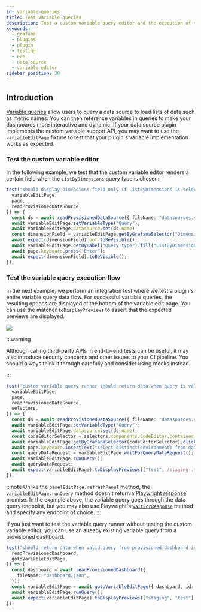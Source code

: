 ```yaml
---
id: variable-queries
title: Test variable queries
description: Test a custom variable query editor and the execution of variable queries.
keywords:
  - grafana
  - plugins
  - plugin
  - testing
  - e2e
  - data-source
  - variable editor
sidebar_position: 30
---
```


## Introduction

[Variable queries](https://grafana.com/docs/grafana/latest/dashboards/variables/add-template-variables/#add-a-query-variable) allow users to query a data source to load lists of data such as metric names. You can then reference variables in queries to make your dashboards more interactive and dynamic. If your data source plugin implements the custom variable support API, you may want to use the `variableEditPage` fixture to test that your plugin's variable implementation works as expected.

### Test the custom variable editor

In the following example, we test that the custom variable editor renders a certain field when the `ListByDimensions` query type is chosen:

```ts title="customVariableEditor.spec.ts"
test("should display Dimensions field only if ListByDimensions is selected", async ({
  variableEditPage,
  page,
  readProvisionedDataSource,
}) => {
  const ds = await readProvisionedDataSource({ fileName: "datasources.yaml" });
  await variableEditPage.setVariableType("Query");
  await variableEditPage.datasource.set(ds.name);
  const dimensionField = variableEditPage.getByGrafanaSelector("Dimensions");
  await expect(dimensionField).not.toBeVisible();
  await variableEditPage.getByLabel("Query type").fill("ListByDimensions");
  await page.keyboard.press("Enter");
  await expect(dimensionField).toBeVisible();
});
```

### Test the variable query execution flow

In the next example, we perform an integration test where we test a plugin's entire variable query data flow. For successful variable queries, the resulting options are displayed at the bottom of the variable edit page. You can use the matcher `toDisplayPreviews` to assert that the expected previews are displayed.

![](/img/variable-preview.png)

:::warning

Although calling third-party APIs in end-to-end tests can be useful, it may also introduce security concerns and other issues to your CI pipeline. You should always think it through carefully and consider using mocks instead.

:::

```ts title="customVariableEditor.spec.ts"
test("custom variable query runner should return data when query is valid", async ({
  variableEditPage,
  page,
  readProvisionedDataSource,
  selectors,
}) => {
  const ds = await readProvisionedDataSource({ fileName: "datasources.yaml" });
  await variableEditPage.setVariableType("Query");
  await variableEditPage.datasource.set(ds.name);
  const codeEditorSelector = selectors.components.CodeEditor.container;
  await variableEditPage.getByGrafanaSelector(codeEditorSelector).click();
  await page.keyboard.insertText("select distinct(environment) from dataset");
  const queryDataRequest = variableEditPage.waitForQueryDataRequest();
  await variableEditPage.runQuery();
  await queryDataRequest;
  await expect(variableEditPage).toDisplayPreviews(["test", /staging-.*/]);
});
```

:::note
Unlike the `panelEditPage.refreshPanel` method, the `variableEditPage.runQuery` method doesn't return a [Playwright response](https://playwright.dev/docs/api/class-response) promise. In the example above, the variable query goes through the data query endpoint, but you may also use Playwright's [`waitForResponse`](https://playwright.dev/docs/api/class-page#page-wait-for-response) method and specify any endpoint of choice.
:::

If you just want to test the variable query runner without testing the custom variable editor, you can use an already existing variable query from a provisioned dashboard.

```ts title="customVariableEditor.spec.ts"
test("should return data when valid query from provisioned dashboard is used", async ({
  readProvisionedDashboard,
  gotoVariableEditPage,
}) => {
  const dashboard = await readProvisionedDashboard({
    fileName: "dashboard.json",
  });
  const variableEditPage = await gotoVariableEditPage({ dashboard, id: "2" });
  await variableEditPage.runQuery();
  await expect(variableEditPage).toDisplayPreviews(["staging", "test"]);
});
```
